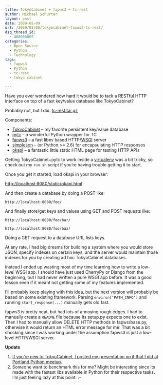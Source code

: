 ```yaml
---
title: TokyoCabinet + fapws3 = tc-rest
author: Michael Schurter
layout: post
date: 2009-08-09
url: /2009/08/08/tokyocabinet-fapws3-tc-rest/
dsq_thread_id:
  - 468006009
categories:
  - Open Source
  - Python
  - Technology
tags:
  - fapws3
  - Python
  - tc-rest
  - tokyo cabinet

---
```

Have you ever wondered how hard it would be to tack a RESTful HTTP interface on top of a fast key/value database like TokyoCabinet?

Probably not, but I did: [tc-rest.tar.gz][1]

Components:

  * [TokyoCabinet][2] &#8211; my favorite persistent key/value database
  * [pytc][3] &#8211; a wonderful Python wrapper for TC
  * [fapws3][4] &#8211; a fast libev based HTTP/[WSGI][5] server
  * [simpleson][6] &#8211; (or Python >= 2.6) for encapsulating HTTP responses
  * [okapi][7] &#8211; a fantastic little static HTML page for testing HTTP APIs

Getting TokyoCabinet+pytc to work inside a [virtualenv][8] was a bit tricky, so check out my `run.sh` script if you&#8217;re having trouble getting it to start.

Once you get it started, load okapi in your browser:

<http://localhost:8080/static/okapi.html>

And then create a database by doing a POST like:

`http://localhost:8080/foo/`

And finally store/get keys and values using GET and POST requests like:

`http://localhost:8080/foo/bar/`
  
`http://localhost:8080/foo/baz/`

Doing a GET request to a database URL lists keys.

At any rate, I had big dreams for building a system where you would store JSON, specify indexes on certain keys, and the server would maintain those indexes for you by creating ad hoc TokyoCabinet databases.

Instead I ended up wasting most of my time learning how to write a low-level WSGI app. I should have just used CherryPy or Django from the beginning, but I had never written a pure WSGI app before. It was a good lesson even if it meant not getting some of my features implemented.

I&#8217;ll probably keep playing with this idea, but the next version will probably be based on some existing framework. Parsing `environ['PATH_INFO']` and running `start_response(...)` manually gets old fast.

fapws3 is pretty neat, but had lots of annoying rough edges. I had to manually create a `README` file because its setup.py expects one to exist. Then I had to manually allow DELETE HTTP methods in fapws/base.py, otherwise it would return an HTML error message for me! That was a bit shocking since I was working under the assumption fapws3 is just a low-level HTTP/WSGI server.

**Update**

  1. [If you&#8217;re new to TokyoCabinet, I posted my presentation on it that I did at Portland Python meetup][9].
  2. Someone want to benchmark this for me? Might be interesting since its made with the fastest libs available in Python for their respective tasks. I&#8217;m just feeling lazy at this point. <img src="http://localhost/wp-includes/images/smilies/simple-smile.png" alt=":-)" class="wp-smiley" style="height: 1em; max-height: 1em;" />

 [1]: /files/tc-rest.tar.gz
 [2]: http://tokyocabinet.sourceforge.net/
 [3]: http://pypi.python.org/pypi/pytc/
 [4]: http://github.com/william-os4y/fapws3/tree/master
 [5]: http://www.python.org/dev/peps/pep-0333/
 [6]: http://code.google.com/p/simplejson/
 [7]: http://www.aminus.net/wiki/Okapi
 [8]: http://pypi.python.org/pypi/virtualenv/
 [9]: http://michael.susens-schurter.com/blog/2009/03/11/tokyo-cabinet-pytyrant-talk/